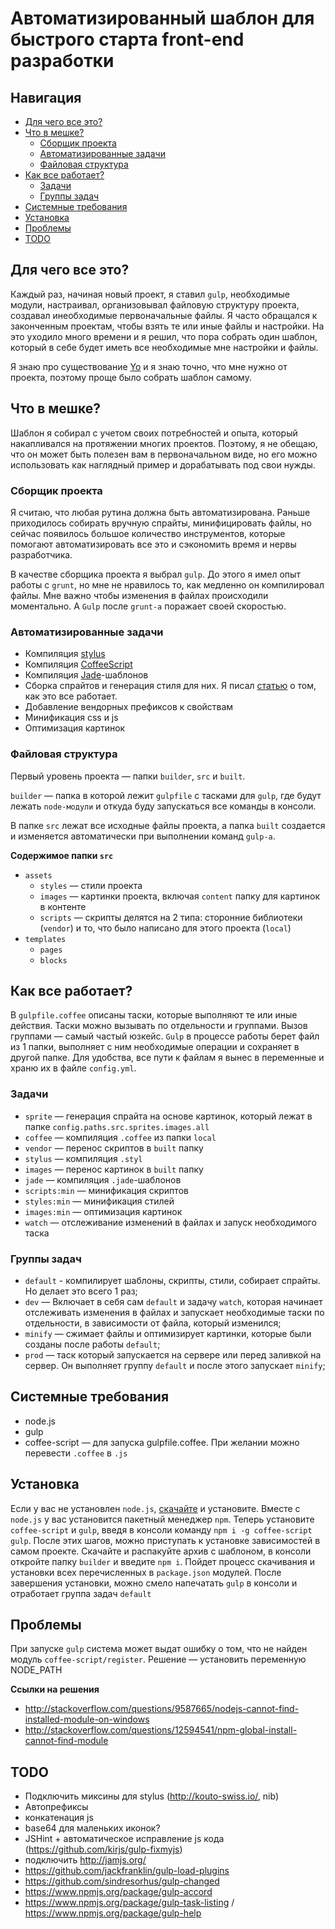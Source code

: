 Автоматизированный шаблон для быстрого старта front-end разработки
====================

## Навигация
* [Для чего все это?](#Для-чего-все-это)
* [Что в мешке?](#Что-в-мешке)
    * [Сборщик проекта](#Сборщик-проекта)
    * [Автоматизированные задачи](#Автоматизированные-задачи)
    * [Файловая структура](#Файловая-структура)
* [Как все работает?](#Как-все-работает?)
    - [Задачи](#Задачи)
    - [Группы задач](#Группы-задач)
* [Системные требования](#Системные-требования)
* [Установка](#Установка)
* [Проблемы](#Проблемы)
* [TODO](#TODO)

## Для чего все это?
Каждый раз, начиная новый проект, я ставил `gulp`, необходимые модули, настраивал, организовывал файловую структуру проекта, создавал инеобходимые первоначальные файлы. Я часто обращался к законченным проектам, чтобы взять те или иные файлы и настройки.
На это уходило много времени и я решил, что пора собрать один шаблон, который в себе будет иметь все необходимые мне настройки и файлы.

Я знаю про существование [Yo](http://yeoman.io) и я знаю точно, что мне нужно от проекта, поэтому проще было собрать шаблон самому.

## Что в мешке?

Шаблон я собирал с учетом своих потребностей и опыта, который накапливался на протяжении многих проектов. Поэтому, я не обещаю, что он может быть полезен вам в первоначальном виде, но его можно использовать как наглядный пример и дорабатывать под свои нужды.

### Сборщик проекта
Я считаю, что любая рутина должна быть автоматизирована. Раньше приходилось собирать вручную спрайты, минифицировать файлы, но сейчас появилось большое количество инструментов, которые помогают автоматизировать все это и сэкономить время и нервы разработчика.

В качестве сборщика проекта я выбрал `gulp`.
До этого я имел опыт работы с `grunt`, но мне не нравилось то, как медленно он компилировал файлы. Мне важно чтобы изменения в файлах происходили моментально.
А `Gulp` после `grunt-a` поражает своей скоростью.

### Автоматизированные задачи
- Компиляция [stylus](http://learnboost.github.io/stylus/)
- Компиляция [CoffeeScript](http://coffeescript.org/)
- Компиляция [Jade](http://jade-lang.com/)-шаблонов
- Сборка спрайтов и генерация стиля для них. Я писал [статью](http://habrahabr.ru/post/227945/) о том, как это все работает.
- Добавление вендорных префиксов к свойствам
- Минификация css и js
- Оптимизация картинок

### Файловая структура
Первый уровень проекта — папки `builder`, `src` и `built`.

`builder` — папка в которой лежит `gulpfile` с тасками для `gulp`, где будут лежать `node-модули` и откуда буду запускаться все команды в консоли.

В папке `src` лежат все исходные файлы проекта, а папка `built` создается и изменяется автоматически при выполнении команд `gulp-а`.

**Содержимое папки `src`**
- `assets`
    + `styles` — стили проекта
    + `images` — картинки проекта, включая `content` папку для картинок в контенте
    + `scripts` — скрипты делятся на 2 типа: сторонние библиотеки (`vendor`) и то, что было написано для этого проекта (`local`)
- `templates`
    + `pages`
    + `blocks`


## Как все работает?
В `gulpfile.coffee` описаны таски, которые выполняют те или иные действия. Таски можно вызывать по отдельности и группами. Вызов группами — самый частый юзкейс.
`Gulp` в процессе работы берет файл из 1 папки, выполняет с ним необходимые операции и сохраняет в другой папке. Для удобства, все пути к файлам я вынес в переменные и храню их в файле `config.yml`.

### Задачи
* `sprite` — генерация спрайта на основе картинок, который лежат в папке `config.paths.src.sprites.images.all`
* `coffee` — компиляция `.сoffee` из папки `local`
* `vendor` — перенос скриптов в `built` папку
* `stylus` — компиляция `.styl`
* `images` — перенос картинок в `built` папку
* `jade` — компиляция `.jade`-шаблонов
* `scripts:min` — минификация скриптов
* `styles:min` — минификация стилей
* `images:min` — оптимизация картинок
* `watch` — отслеживание изменений в файлах и запуск необходимого таска

### Группы задач
* `default` - компилирует шаблоны, скрипты, стили, собирает спрайты. Но делает это всего 1 раз;
* `dev` — Включает в себя сам `default` и задачу `watch`, которая начинает отслеживать изменения в файлах и запускает необходимые таски по отдельности, в зависимости от файла, который изменился;
* `minify` — сжимает файлы и оптимизирует картинки, которые были созданы после работы `default`;
* `prod` — таск который запускается на сервере или перед заливкой на сервер. Он выполняет группу `default` и после этого запускает `minify`;


## Системные требования
* node.js
* gulp
* coffee-script — для запуска gulpfile.coffee. При желании можно перевести `.coffee` в `.js`

## Установка
Если у вас не установлен `node.js`, [скачайте](http://nodejs.org) и установите.
Вместе с `node.js` у вас установится пакетный менеджер `npm`.
Теперь установите `coffee-script` и `gulp`, введя в консоли команду `npm i -g coffee-script gulp`.
После этих шагов, можно приступать к установке зависимостей в самом проекте.
Скачайте и распакуйте архив с шаблоном, в консоли откройте папку `builder` и введите `npm i`. Пойдет процесс скачивания и установки всех перечисленных в `package.json` модулей. После завершения установки, можно смело напечатать `gulp` в консоли и отработает группа задач `default`

## Проблемы
При запуске `gulp` система может выдат ошибку о том, что не найден модуль `coffee-script/register`. Решение — установить переменную NODE_PATH

**Ссылки на решения**
* http://stackoverflow.com/questions/9587665/nodejs-cannot-find-installed-module-on-windows
* http://stackoverflow.com/questions/12594541/npm-global-install-cannot-find-module

## TODO
* Подключить миксины для stylus (http://kouto-swiss.io/, nib)
* Автопрефиксы
* конкатенация js
* base64 для маленьких иконок?
* JSHint + автоматическое исправление js кода (https://github.com/kirjs/gulp-fixmyjs)
* подключить http://jamjs.org/
* https://github.com/jackfranklin/gulp-load-plugins
* https://github.com/sindresorhus/gulp-changed
* https://www.npmjs.org/package/gulp-accord
* https://www.npmjs.org/package/gulp-task-listing / https://www.npmjs.org/package/gulp-help
